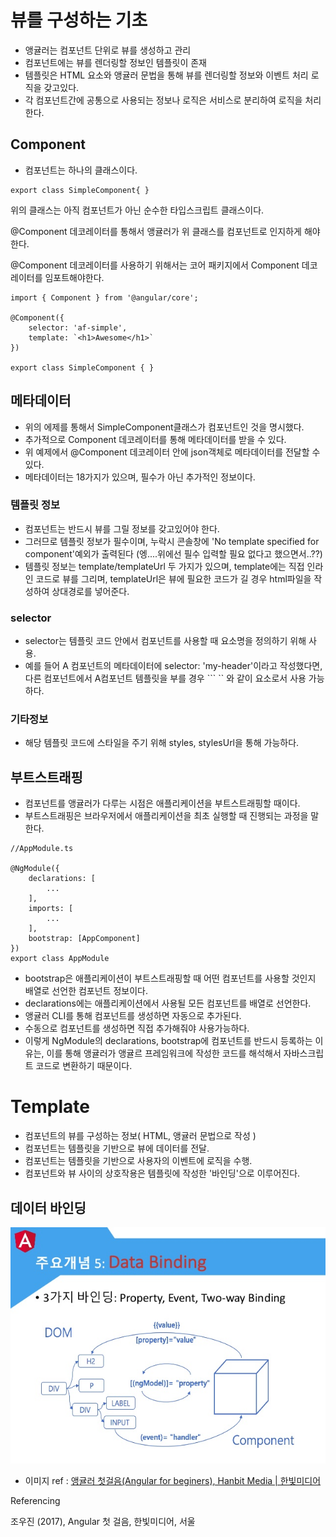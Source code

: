 # 뷰를 구성하는 기초
- 앵귤러는 컴포넌트 단위로 뷰를 생성하고 관리
- 컴포넌트에는 뷰를 렌더링할 정보인 템플릿이 존재
- 템플릿은 HTML 요소와 앵귤러 문법을 통해 뷰를 렌더링할 정보와 이벤트 처리 로직을 갖고있다.
- 각 컴포넌트간에 공통으로 사용되는 정보나 로직은 서비스로 분리하여 로직을 처리한다.

## Component
- 컴포넌트는 하나의 클래스이다.
```
export class SimpleComponent{ }
```
위의 클래스는 아직 컴포넌트가 아닌 순수한 타입스크립트 클래스이다. 

@Component 데코레이터를 통해서 앵귤러가 위 클래스를 컴포넌트로 인지하게 해야한다.

@Component 데코레이터를 사용하기 위해서는 코어 패키지에서 Component 데코레이터를 임포트해야한다.

```
import { Component } from '@angular/core';

@Component({
    selector: 'af-simple',
    template: `<h1>Awesome</h1>`
})

export class SimpleComponent { }
```

## 메타데이터
- 위의 에제를 통해서 SimpleComponent클래스가 컴포넌트인 것을 명시했다.
- 추가적으로 Component 데코레이터를 통해 메타데이터를 받을 수 있다.
- 위 예제에서 @Component 데코레이터 안에 json객체로 메타데이터를 전달할 수 있다.
- 메타데이터는 18가지가 있으며, 필수가 아닌 추가적인 정보이다.

### 템플릿 정보
- 컴포넌트는 반드시 뷰를 그릴 정보를 갖고있어야 한다.
- 그러므로 템플릿 정보가 필수이며, 누락시 콘솔창에 'No template specified for component'예외가 출력된다 (엥....위에선 필수 입력할 필요 없다고 했으면서..??)
- 템플릿 정보는 template/templateUrl 두 가지가 있으며, template에는 직접 인라인 코드로 뷰를 그리며, templateUrl은 뷰에 필요한 코드가 길 경우 html파일을 작성하여 상대경로를 넣어준다.

### selector
- selector는 템플릿 코드 안에서 컴포넌트를 사용할 때 요소명을 정의하기 위해 사용.
- 예를 들어 A 컴포넌트의 메타데이터에 selector: 'my-header'이라고 작성했다면, 다른 컴포넌트에서 A컴포넌트 템플릿을 부를 경우 ``` <my-header></my-header> `` 와 같이 요소로서 사용 가능하다.

### 기타정보
- 해당 템플릿 코드에 스타일을 주기 위해 styles, stylesUrl을 통해 가능하다.

## 부트스트래핑
- 컴포넌트를 앵귤러가 다루는 시점은 애플리케이션을 부트스트래핑할 때이다.
- 부트스트래핑은 브라우저에서 애플리케이션을 최초 실행할 때 진행되는 과정을 말한다.

```
//AppModule.ts

@NgModule({
    declarations: [
        ...
    ],
    imports: [
        ...
    ],
    bootstrap: [AppComponent]
})
export class AppModule
```
- bootstrap은 애플리케이션이 부트스트래핑할 때 어떤 컴포넌트를 사용할 것인지 배열로 선언한 컴포넌트 정보이다.
- declarations에는 애플리케이션에서 사용될 모든 컴포넌트를 배열로 선언한다.
- 앵귤러 CLI를 통해 컴포넌트를 생성하면 자동으로 추가된다. 
- 수동으로 컴포넌트를 생성하면 직접 추가해줘야 사용가능하다.
- 이렇게 NgModule의 declarations, bootstrap에 컴포넌트를 반드시 등록하는 이유는, 이를 통해 앵귤러가 앵귤르 프레임워크에 작성한 코드를 해석해서 자바스크립트 코드로 변환하기 때문이다.

# Template
- 컴포넌트의 뷰를 구성하는 정보( HTML, 앵귤러 문법으로 작성 )
- 컴포넌트는 템플릿을 기반으로 뷰에 데이터를 전달.
- 컴포넌트는 템플릿을 기반으로 사용자의 이벤트에 로직을 수행.
- 컴포넌트와 뷰 사이의 상호작용은 템플릿에 작성한 '바인딩'으로 이루어진다.

## 데이터 바인딩
![데이터 바인딩](angular-for-beginers-57-638.jpg)
- 이미지 ref : [앵귤러 첫걸음(Angular for beginers), Hanbit Media | 한빛미디어](https://www.slideshare.net/mediahanbit/angular-for-beginers)






Referencing

조우진 (2017), Angular 첫 걸음, 한빛미디어, 서울

